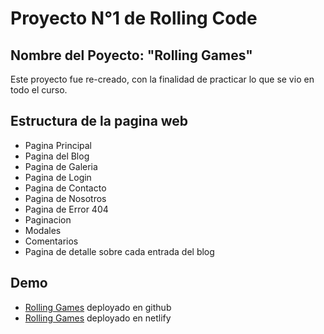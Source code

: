 # Proyecto N°1 de Rolling Code

## Nombre del Poyecto: "Rolling Games"

Este proyecto fue re-creado, con la finalidad de practicar lo que se vio en todo el curso.

## Estructura de la pagina web

+ Pagina Principal
+ Pagina del Blog
+ Pagina de Galeria
+ Pagina de Login
+ Pagina de Contacto
+ Pagina de Nosotros
+ Pagina de Error 404
+ Paginacion
+ Modales
+ Comentarios
+ Pagina de detalle sobre cada entrada del blog

## Demo
+ [Rolling Games](https://1gabrielcarrizo.github.io/RC-project-1/) deployado en github
+ [Rolling Games](https://rolling-games-2023.netlify.app/) deployado en netlify
